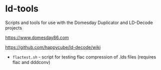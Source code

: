 # ld-tools
Scripts and tools for use with the Domesday Duplicator and LD-Decode projects

https://www.domesday86.com

https://github.com/happycube/ld-decode/wiki


* `flactest.sh` - script for testing flac compression of .lds files (requires flac and dddconv)

